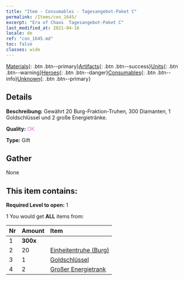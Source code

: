 ```yaml
---
title: "Item - Consumables - Tagesangebot-Paket C"
permalink: /Items/con_1645/
excerpt: "Era of Chaos  Tagesangebot-Paket C"
last_modified_at: 2021-04-16
locale: de
ref: "con_1645.md"
toc: false
classes: wide
---
```

 [Materials](/de/Items/){: .btn .btn--primary}[Artifacts](/de/Items/Artifacts/){: .btn .btn--success}[Units](/de/Items/Units/){: .btn .btn--warning}[Heroes](/de/Items/Heroes/){: .btn .btn--danger}[Consumables](/de/Items/Consumables/){: .btn .btn--info}[Unknown](/de/Items/Unknown/){: .btn .btn--primary}

## Details
 **Beschreibung:** Gewährt 20 Burg-Fraktion-Truhen, 300 Diamanten, 1 Goldschlüssel und 2 große Energietränke.

 **Quality:** <span style="color: #DA70D6">OK</span>

 **Type:** Gift

## Gather

  None

## This item contains:

 **Required Level to open:** 1

 1 You would get **ALL** items  from:

  | Nr | Amount |     Item    |
  |:---|:-------|:------------|
  | 1 |  **300x** | <i class="fas fa-gem"/> |  | 
  | 2 | 20 | [Einheitentruhe (Burg)](/de/Items/con_1272/) |  | 
  | 3 | 1 | [Goldschlüssel](/de/Items/con_783/) |  | 
  | 4 | 2 | [Großer Energietrank](/de/Items/con_706/) |  | 
